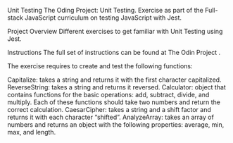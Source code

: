 Unit Testing
The Oding Project: Unit Testing. Exercise as part of the Full-stack JavaScript curriculum on testing JavaScript with Jest.

Project Overview
Different exercises to get familiar with Unit Testing using Jest.

Instructions
The full set of instructions can be found at The Odin Project .

The exercise requires to create and test the following functions:

Capitalize: takes a string and returns it with the first character capitalized.
ReverseString: takes a string and returns it reversed.
Calculator: object that contains functions for the basic operations: add, subtract, divide, and multiply. Each of these functions should take two numbers and return the correct calculation.
CaesarCipher: takes a string and a shift factor and returns it with each character “shifted”.
AnalyzeArray: takes an array of numbers and returns an object with the following properties: average, min, max, and length.
